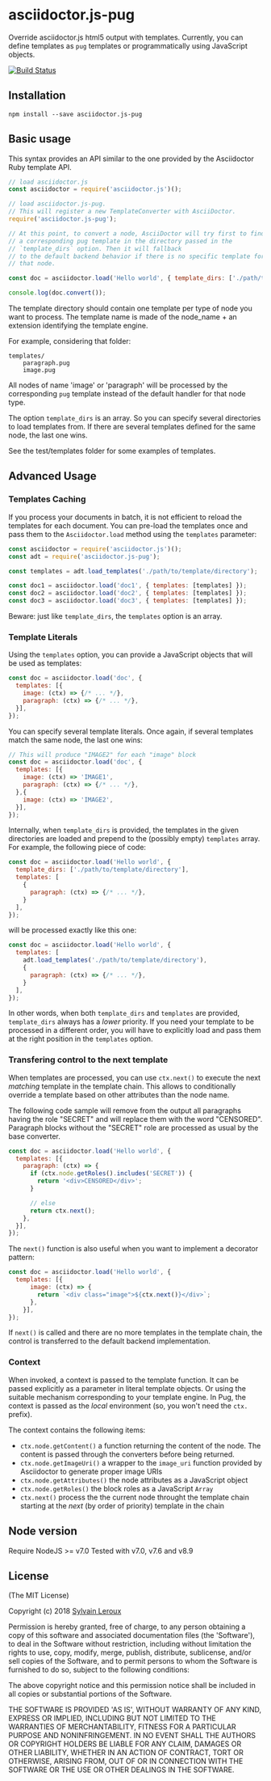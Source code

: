 asciidoctor.js-pug
==================

Override asciidoctor.js html5 output with templates.
Currently, you can define templates as `pug` templates or programmatically using JavaScript objects.


[![Build Status](https://travis-ci.org/s-leroux/asciidoctor.js-pug.png?branch=master)](https://travis-ci.org/s-leroux/asciidoctor.js-pug)

## Installation

    npm install --save asciidoctor.js-pug


## Basic usage
This syntax provides an API similar to the one provided by the Asciidoctor Ruby template API.

```js
// load asciidoctor.js
const asciidoctor = require('asciidoctor.js')();

// load asciidoctor.js-pug.
// This will register a new TemplateConverter with AsciiDoctor.
require('asciidoctor.js-pug');

// At this point, to convert a node, AsciiDoctor will try first to find
// a corresponding pug template in the directory passed in the
// `template_dirs` option. Then it will fallback
// to the default backend behavior if there is no specific template for
// that node.

const doc = asciidoctor.load('Hello world', { template_dirs: ['./path/to/template/directory'] });

console.log(doc.convert());
```

The template directory should contain one template per type of node you want to process. The template name is made of the node_name + an extension identifying the template engine.

For example, considering that folder:

    templates/
        paragraph.pug
        image.pug

All nodes of name 'image' or 'paragraph' will be processed by the corresponding `pug` template instead of the default handler for that node type.

The option `template_dirs` is an array. So you can specify several directories to load templates from. If there are several templates defined for the same node, the last one wins.


See the test/templates folder for some examples of templates.

## Advanced Usage
### Templates Caching
If you process your documents in batch, it is not efficient to reload the templates for each document. You can pre-load the templates once and pass them to the `Asciidoctor.load` method using the `templates` parameter:

```js
const asciidoctor = require('asciidoctor.js')();
const adt = require('asciidoctor.js-pug');

const templates = adt.load_templates('./path/to/template/directory');

const doc1 = asciidoctor.load('doc1', { templates: [templates] });
const doc2 = asciidoctor.load('doc2', { templates: [templates] });
const doc3 = asciidoctor.load('doc3', { templates: [templates] });
```

Beware: just like `template_dirs`, the `templates` option is an array.

### Template Literals
Using the `templates` option, you can provide a JavaScript objects that will be used as templates:

```js
const doc = asciidoctor.load('doc', {
  templates: [{
    image: (ctx) => {/* ... */},
    paragraph: (ctx) => {/* ... */},
  }],
});
```

You can specify several template literals. Once again, if several templates match the same node, the last one wins:

```js
// This will produce "IMAGE2" for each "image" block
const doc = asciidoctor.load('doc', {
  templates: [{
    image: (ctx) => 'IMAGE1',
    paragraph: (ctx) => {/* ... */},
  },{
    image: (ctx) => 'IMAGE2',
  }],
});
```

Internally, when `template_dirs` is provided, the templates in the given directories are loaded and prepend to the (possibly empty) `templates` array.
For example, the following piece of code:

```js
const doc = asciidoctor.load('Hello world', {
  template_dirs: ['./path/to/template/directory'],
  templates: [
    {
      paragraph: (ctx) => {/* ... */},
    }
  ],
});
```

will be processed exactly like this one:

```js
const doc = asciidoctor.load('Hello world', {
  templates: [
    adt.load_templates('./path/to/template/directory'),
    {
      paragraph: (ctx) => {/* ... */},
    }
  ],
});
```

In other words, when both `template_dirs` and `templates` are provided, `template_dirs` always has a _lower_ priority. If you need your template to be processed in a different order, you will have to explicitly load and pass them at the right position in the `templates` option.

### Transfering control to the next template
When templates are processed, you can use `ctx.next()` to execute the next _matching_ template in the template chain. This allows to conditionally override a template based on other attributes than the node name.

The following code sample will remove from the output all paragraphs having the role "SECRET" and will replace them with the word "CENSORED". Paragraph blocks without the "SECRET" role are processed as usual by the base converter.

```js
const doc = asciidoctor.load('Hello world', {
  templates: [{
    paragraph: (ctx) => {
      if (ctx.node.getRoles().includes('SECRET')) {
        return '<div>CENSORED</div>';
      }

      // else
      return ctx.next();
    },
  }],
});
```

The `next()` function is also useful when you want to implement a decorator pattern:

```js
const doc = asciidoctor.load('Hello world', {
  templates: [{
      image: (ctx) => {
        return `<div class="image">${ctx.next()}</div>`;
      },
    }],
});
```

If `next()` is called and there are no more templates in the template chain, the control is transferred to the default backend implementation.

### Context
When invoked, a context is passed to the template function. It can be passed explicitly as a parameter in literal template objects. Or using the suitable mechanism corresponding to your template engine. In Pug, the context is passed as the _local_ environment (so, you won't need the `ctx.` prefix).

The context contains the following items:

* `ctx.node.getContent()` a function returning the content of the node. The content is passed through the converters before being returned.
* `ctx.node.getImageUri()` a wrapper to the `image_uri` function provided by Asciidoctor to generate proper image URIs
* `ctx.node.getAttributes()` the node attributes as a JavaScript object
* `ctx.node.getRoles()` the block roles as a JavaScript `Array`
* `ctx.next()` process the the current node throught the template chain starting at the _next_ (by order of priority) template in the chain

## Node version
Require NodeJS >= v7.0
Tested with v7.0, v7.6 and v8.9

## License

(The MIT License)

Copyright (c) 2018 [Sylvain Leroux](mailto:sylvain@chicoree.fr)

Permission is hereby granted, free of charge, to any person obtaining
a copy of this software and associated documentation files (the
'Software'), to deal in the Software without restriction, including
without limitation the rights to use, copy, modify, merge, publish,
distribute, sublicense, and/or sell copies of the Software, and to
permit persons to whom the Software is furnished to do so, subject to
the following conditions:

The above copyright notice and this permission notice shall be
included in all copies or substantial portions of the Software.

THE SOFTWARE IS PROVIDED 'AS IS', WITHOUT WARRANTY OF ANY KIND,
EXPRESS OR IMPLIED, INCLUDING BUT NOT LIMITED TO THE WARRANTIES OF
MERCHANTABILITY, FITNESS FOR A PARTICULAR PURPOSE AND NONINFRINGEMENT.
IN NO EVENT SHALL THE AUTHORS OR COPYRIGHT HOLDERS BE LIABLE FOR ANY
CLAIM, DAMAGES OR OTHER LIABILITY, WHETHER IN AN ACTION OF CONTRACT,
TORT OR OTHERWISE, ARISING FROM, OUT OF OR IN CONNECTION WITH THE
SOFTWARE OR THE USE OR OTHER DEALINGS IN THE SOFTWARE.
